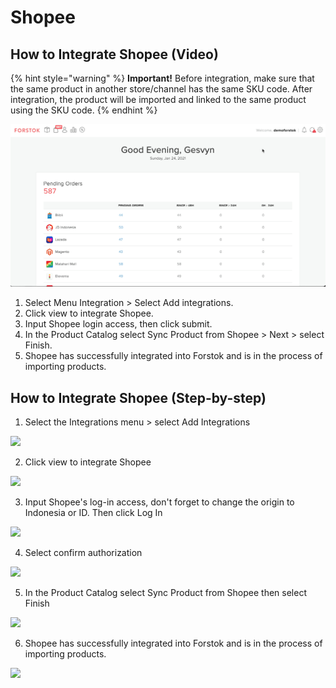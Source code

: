 # Shopee

## How to Integrate Shopee \(Video\)



{% hint style="warning" %}
**Important!** Before integration, make sure that the same product in another store/channel has the same SKU code. After integration, the product will be imported and linked to the same product using the SKU code.
{% endhint %}

![](../../.gitbook/assets/23.gif)

1. Select Menu Integration &gt; Select Add integrations.
2. Click view to integrate Shopee.
3. Input Shopee login access, then click submit.
4. In the Product Catalog select Sync Product from Shopee &gt; Next &gt; select Finish.
5. Shopee has successfully integrated into Forstok and is in the process of importing products.

## How to Integrate Shopee \(Step-by-step\)

1. Select the Integrations menu &gt; select Add Integrations

![](https://s3.amazonaws.com/cdn.freshdesk.com/data/helpdesk/attachments/production/48062574882/original/BdIDq-WRz6e8oEZ9NQnU1Uj6VFDxR3Meuw.png?1601815709=)

2. Click view to integrate Shopee

![](https://s3.amazonaws.com/cdn.freshdesk.com/data/helpdesk/attachments/production/48062576066/original/rCV9GOmfmeEs7ugMpz9dRgflYHgyBxedyQ.png?1601817441=)

3. Input Shopee's log-in access, don't forget to change the origin to Indonesia or ID. Then click Log In

![](https://s3.amazonaws.com/cdn.freshdesk.com/data/helpdesk/attachments/production/48062576126/original/ds_x2M30A5WxxZAW4ONXx3ARvGDj7gojMw.png?1601817513)

4. Select confirm authorization

![](https://s3.amazonaws.com/cdn.freshdesk.com/data/helpdesk/attachments/production/48062576218/original/40DmucYg6jMakhcnhIz9VmcKw3I3DFnHCA.png?1601817583=)

5. In the Product Catalog select Sync Product from Shopee then select Finish

![](https://s3.amazonaws.com/cdn.freshdesk.com/data/helpdesk/attachments/production/48062576273/original/chu1WzWOwkvpehousVnzpUWPRBz2IFX1_w.png?1601817662=)

6. Shopee has successfully integrated into Forstok and is in the process of importing products.[  
](https://docs.forstok.com/knowledge-base/integrations)

![](https://s3.amazonaws.com/cdn.freshdesk.com/data/helpdesk/attachments/production/48062576309/original/po6DiARMZNrZOTyw0dt1AiC5O79sgO6YhQ.png?1601817734=)


